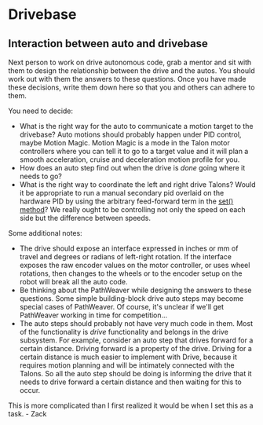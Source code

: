 # Drivebase

## Interaction between auto and drivebase

Next person to work on drive autonomous code, grab a mentor and sit with
them to design the relationship between the drive and the autos. You should
work out with them the answers to these questions. Once you have made these
decisions, write them down here so that you and others can adhere to them.

You need to decide:

- What is the right way for the auto to
communicate a motion target to the drivebase?
Auto motions should probably happen under PID control, maybe Motion Magic.
Motion Magic is a mode in the Talon motor controllers where you can tell it
to go to a target value and it will plan a smooth acceleration, cruise and
deceleration motion profile for you. 
- How does an auto step find out when the drive is *done* going where it
needs to go?
- What is the right way to coordinate the left and right drive Talons? Would
it be appropriate to run a manual secondary pid overlaid on the hardware PID
by using the arbitrary feed-forward term in the [set() method](http://www.ctr-electronics.com/downloads/api/java/html/interfacecom_1_1ctre_1_1phoenix_1_1motorcontrol_1_1_i_motor_controller.html#ad34ab6c4fc37886a0e62a1dcb44e4645)?
We really ought to be controlling not only the speed on each side but the
difference between speeds.

Some additional notes:

- The drive should expose an interface expressed in inches or mm of travel
and degrees or radians of left-right rotation. If the interface exposes the
raw encoder values on the motor controller, or uses wheel rotations, then
changes to the wheels or to the encoder setup on the robot will break all the
auto code.
- Be thinking about the PathWeaver while designing the answers to these
questions. Some simple building-block drive auto steps may become special
cases of PathWeaver. Of course, it's unclear if we'll get PathWeaver working
in time for competition...
- The auto steps should probably not have very much code in them. Most of the
functionality is *drive* functionality and belongs in the drive subsystem. 
For example, consider an auto step that drives forward for a certain distance.
Driving forward is a property of the drive. Driving for a certain distance is
much easier to implement with Drive, because it requires motion planning and
will be intimately connected with the Talons. So all the auto step should be
doing is informing the drive that it needs to drive forward a certain distance
and then waiting for this to occur.

This is more complicated than I first realized it would be when I set this as
a task. - Zack